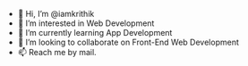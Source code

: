 - 👋 Hi, I’m @iamkrithik
- 👀 I’m interested in Web Development
- 🌱 I’m currently learning App Development
- 💞️ I’m looking to collaborate on Front-End Web Development
- 📫 Reach me by mail.

<!---
iamkrithik/iamkrithik is a ✨ special ✨ repository because its `README.md` (this file) appears on your GitHub profile.
You can click the Preview link to take a look at your changes.
--->
